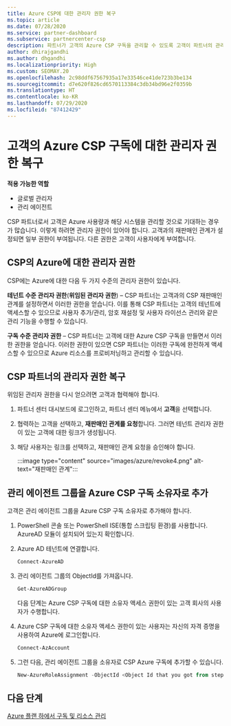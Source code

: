```yaml
---
title: Azure CSP에 대한 관리자 권한 복구
ms.topic: article
ms.date: 07/28/2020
ms.service: partner-dashboard
ms.subservice: partnercenter-csp
description: 파트너가 고객의 Azure CSP 구독을 관리할 수 있도록 고객이 파트너의 관리자 권한을 복구하도록 돕는 방법에 대해 알아봅니다.
author: dhirajgandhi
ms.author: dhgandhi
ms.localizationpriority: High
ms.custom: SEOMAY.20
ms.openlocfilehash: 2c98ddf67567935a17e33546ce41de723b3be134
ms.sourcegitcommit: d7e620f826cd6570113384c3db34bd96e2f0359b
ms.translationtype: HT
ms.contentlocale: ko-KR
ms.lasthandoff: 07/29/2020
ms.locfileid: "87412429"
---
```

# <a name="reinstate-admin-privileges-for-a-customers-azure-csp-subscriptions"></a>고객의 Azure CSP 구독에 대한 관리자 권한 복구  

**적용 가능한 역할**

- 글로벌 관리자
- 관리 에이전트

CSP 파트너로서 고객은 Azure 사용량과 해당 시스템을 관리할 것으로 기대하는 경우가 많습니다. 이렇게 하려면 관리자 권한이 있어야 합니다. 고객과의 재판매인 관계가 설정되면 일부 권한이 부여됩니다. 다른 권한은 고객이 사용자에게 부여합니다.

## <a name="admin-privileges-for-azure-in-csp"></a>CSP의 Azure에 대한 관리자 권한

CSP에는 Azure에 대한 다음 두 가지 수준의 관리자 권한이 있습니다.

**테넌트 수준 관리자 권한**(**위임된 관리자 권한**) – CSP 파트너는 고객과의 CSP 재판매인 관계를 설정하면서 이러한 권한을 얻습니다. 이를 통해 CSP 파트너는 고객의 테넌트에 액세스할 수 있으므로 사용자 추가/관리, 암호 재설정 및 사용자 라이선스 관리와 같은 관리 기능을 수행할 수 있습니다.

**구독 수준 관리자 권한** – CSP 파트너는 고객에 대한 Azure CSP 구독을 만들면서 이러한 권한을 얻습니다. 이러한 권한이 있으면 CSP 파트너는 이러한 구독에 완전하게 액세스할 수 있으므로 Azure 리소스를 프로비저닝하고 관리할 수 있습니다.

## <a name="reinstate-csp-partners-admin-privileges"></a>CSP 파트너의 관리자 권한 복구

위임된 관리자 권한을 다시 얻으려면 고객과 협력해야 합니다.

1. 파트너 센터 대시보드에 로그인하고, 파트너 센터 메뉴에서 **고객**을 선택합니다.

2. 협력하는 고객을 선택하고, **재판매인 관계를 요청**합니다. 그러면 테넌트 관리자 권한이 있는 고객에 대한 링크가 생성됩니다.

3. 해당 사용자는 링크를 선택하고, 재판매인 관계 요청을 승인해야 합니다.

   :::image type="content" source="images/azure/revoke4.png" alt-text="재판매인 관계":::

## <a name="adding-the-admin-agents-group-as-an-owner-for-the-azure-csp-subscription"></a>관리 에이전트 그룹을 Azure CSP 구독 소유자로 추가

고객은 관리 에이전트 그룹을 Azure CSP 구독 소유자로 추가해야 합니다.

1. PowerShell 콘솔 또는 PowerShell ISE(통합 스크립팅 환경)를 사용합니다. AzureAD 모듈이 설치되어 있는지 확인합니다.

2. Azure AD 테넌트에 연결합니다.

   ```powershell
   Connect-AzureAD
   ```

3. 관리 에이전트 그룹의 ObjectId를 가져옵니다.

   ```powershell
   Get-AzureADGroup
   ```
   다음 단계는 Azure CSP 구독에 대한 소유자 액세스 권한이 있는 고객 회사의 사용자가 수행합니다.

4. Azure CSP 구독에 대한 소유자 액세스 권한이 있는 사용자는 자신의 자격 증명을 사용하여 Azure에 로그인합니다.

   ```powershell
   Connect-AzAccount
   ```

5. 그런 다음, 관리 에이전트 그룹을 소유자로 CSP Azure 구독에 추가할 수 있습니다.

    ```powershell
    New-AzureRoleAssignment -ObjectId <Object Id that you got from step 3> -RoleDefinitionName Owner -Scope "/subscriptions/<SubscriptionId of CSP subscription>"
    ```

## <a name="next-steps"></a>다음 단계

[Azure 플랜 하에서 구독 및 리소스 관리](azure-plan-manage.md)
